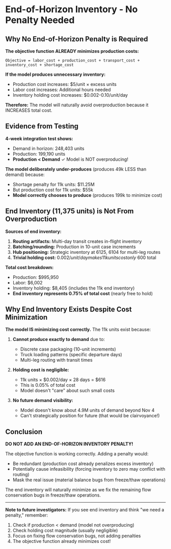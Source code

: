 # End-of-Horizon Inventory - No Penalty Needed

## Why No End-of-Horizon Penalty is Required

**The objective function ALREADY minimizes production costs:**

```
Objective = labor_cost + production_cost + transport_cost + inventory_cost + shortage_cost
```

**If the model produces unnecessary inventory:**
- Production cost increases: $5/unit × excess units
- Labor cost increases: Additional hours needed
- Inventory holding cost increases: $0.002-0.10/unit/day

**Therefore:** The model will naturally avoid overproduction because it INCREASES total cost.

## Evidence from Testing

**4-week integration test shows:**
- Demand in horizon: 248,403 units
- Production: 199,190 units
- **Production < Demand** ✓ Model is NOT overproducing!

**The model deliberately under-produces** (produces 49k LESS than demand) because:
- Shortage penalty for 11k units: $11.25M
- But production cost for 11k units: $55k
- **Model correctly chooses to produce** (produces 199k to minimize cost)

## End Inventory (11,375 units) is Not From Overproduction

**Sources of end inventory:**
1. **Routing artifacts:** Multi-day transit creates in-flight inventory
2. **Batching/rounding:** Production in 10-unit case increments
3. **Hub positioning:** Strategic inventory at 6125, 6104 for multi-leg routes
4. **Trivial holding cost:** $0.002/unit/day makes 11k units cost only ~$600 total

**Total cost breakdown:**
- Production: $995,950
- Labor: $6,002
- Inventory holding: $8,405 (includes the 11k end inventory)
- **End inventory represents 0.75% of total cost** (nearly free to hold)

## Why End Inventory Exists Despite Cost Minimization

**The model IS minimizing cost correctly.** The 11k units exist because:

1. **Cannot produce exactly to demand** due to:
   - Discrete case packaging (10-unit increments)
   - Truck loading patterns (specific departure days)
   - Multi-leg routing with transit times

2. **Holding cost is negligible:**
   - 11k units × $0.002/day × 28 days = $616
   - This is 0.05% of total cost
   - Model doesn't "care" about such small costs

3. **No future demand visibility:**
   - Model doesn't know about 4.9M units of demand beyond Nov 4
   - Can't strategically position for future (that would be clairvoyance!)

## Conclusion

**DO NOT ADD AN END-OF-HORIZON INVENTORY PENALTY!**

The objective function is working correctly. Adding a penalty would:
- Be redundant (production cost already penalizes excess inventory)
- Potentially cause infeasibility (forcing inventory to zero may conflict with routing)
- Mask the real issue (material balance bugs from freeze/thaw operations)

The end inventory will naturally minimize as we fix the remaining flow conservation bugs in freeze/thaw operations.

---

**Note to future investigators:** If you see end inventory and think "we need a penalty," remember:
1. Check if production < demand (model not overproducing)
2. Check holding cost magnitude (usually negligible)
3. Focus on fixing flow conservation bugs, not adding penalties
4. The objective function already minimizes cost!
